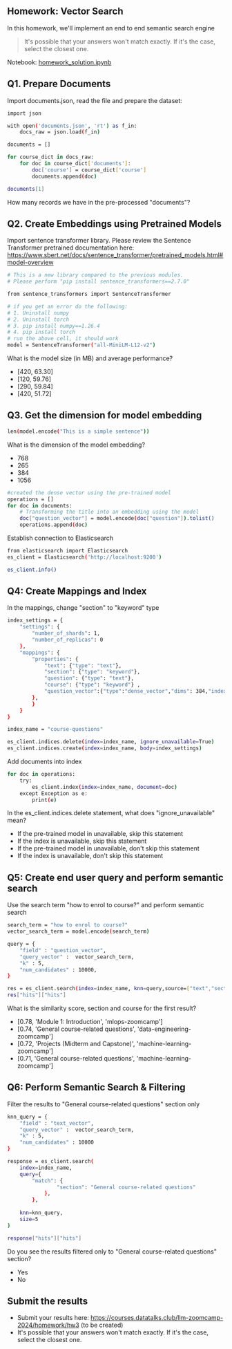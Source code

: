 ## Homework: Vector Search

In this homework, we'll implement an end to end semantic search engine

> It's possible that your answers won't match exactly. If it's the case, select the closest one.

 Notebook: [homework_solution.ipynb](homework_solution.ipynb)


## Q1. Prepare Documents

Import documents.json, read the file and prepare the dataset:

```bash
import json

with open('documents.json', 'rt') as f_in:
    docs_raw = json.load(f_in)

documents = []

for course_dict in docs_raw:
    for doc in course_dict['documents']:
        doc['course'] = course_dict['course']
        documents.append(doc)

documents[1]
```
How many records we have in the pre-processed "documents"?

## Q2. Create Embeddings using Pretrained Models

Import sentence transformer library. Please review the Sentence Transformer pretrained documentation here: https://www.sbert.net/docs/sentence_transformer/pretrained_models.html#model-overview

```bash
# This is a new library compared to the previous modules. 
# Please perform "pip install sentence_transformers==2.7.0"

from sentence_transformers import SentenceTransformer

# if you get an error do the following:
# 1. Uninstall numpy 
# 2. Uninstall torch
# 3. pip install numpy==1.26.4
# 4. pip install torch
# run the above cell, it should work
model = SentenceTransformer("all-MiniLM-L12-v2")
```

What is the model size (in MB) and average performance?

* [420, 63.30]
* [120, 59.76]
* [290, 59.84]
* [420, 51.72]


## Q3. Get the dimension for model embedding

```bash
len(model.encode("This is a simple sentence"))
```

What is the dimension of the model embedding?

* 768
* 265
* 384
* 1056

```bash
#created the dense vector using the pre-trained model
operations = []
for doc in documents:
    # Transforming the title into an embedding using the model
    doc["question_vector"] = model.encode(doc["question"]).tolist()
    operations.append(doc)
```


Establish connection to Elasticsearch 

```bash
from elasticsearch import Elasticsearch
es_client = Elasticsearch('http://localhost:9200') 

es_client.info()
```

## Q4: Create Mappings and Index

In the mappings, change "section" to "keyword" type

```bash
index_settings = {
    "settings": {
        "number_of_shards": 1,
        "number_of_replicas": 0
    },
    "mappings": {
        "properties": {
            "text": {"type": "text"},
            "section": {"type": "keyword"},
            "question": {"type": "text"},
            "course": {"type": "keyword"} ,
            "question_vector":{"type":"dense_vector","dims": 384,"index":True,"similarity": "cosine"
        },
        }
    }
}

index_name = "course-questions"

es_client.indices.delete(index=index_name, ignore_unavailable=True)
es_client.indices.create(index=index_name, body=index_settings)
```

Add documents into index

```bash
for doc in operations:
    try:
        es_client.index(index=index_name, document=doc)
    except Exception as e:
        print(e)
```

In the es_client.indices.delete statement, what does "ignore_unavailable" mean?
* If the pre-trained model in unavailable, skip this statement
* If the index is unavailable, skip this statement
* If the pre-trained model in unavailable, don't skip this statement
* If the index is unavailable, don't skip this statement


## Q5: Create end user query and perform semantic search

Use the search term "how to enrol to course?" and perform semantic search

```bash
search_term = "how to enrol to course?"
vector_search_term = model.encode(search_term)

query = {
    "field" : "question_vector",
    "query_vector" :  vector_search_term,
    "k" : 5,
    "num_candidates" : 10000, 
}

res = es_client.search(index=index_name, knn=query,source=["text","section","question","course"])
res["hits"]["hits"]
```
What is the similarity score, section and course for the first result?

* [0.78, 'Module 1: Introduction', 'mlops-zoomcamp']
* [0.74, 'General course-related questions', 'data-engineering-zoomcamp']
* [0.72, 'Projects (Midterm and Capstone)', 'machine-learning-zoomcamp']
* [0.71, 'General course-related questions', 'machine-learning-zoomcamp']


## Q6: Perform Semantic Search & Filtering

Filter the results to "General course-related questions" section only

```bash
knn_query = {
    "field" : "text_vector",
    "query_vector" :  vector_search_term,
    "k" : 5,
    "num_candidates" : 10000
}

response = es_client.search(
    index=index_name,
    query={
        "match": {
                "section": "General course-related questions"
            },
        },
        
    knn=knn_query,
    size=5
)

response["hits"]["hits"]
```
Do you see the results filtered only to "General course-related questions" section?

* Yes
* No


## Submit the results

* Submit your results here: https://courses.datatalks.club/llm-zoomcamp-2024/homework/hw3 (to be created)
* It's possible that your answers won't match exactly. If it's the case, select the closest one.
